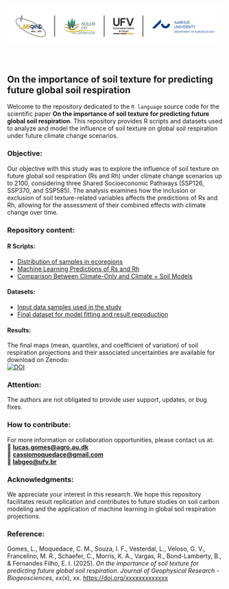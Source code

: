 <p align="center">
<img src="./img/soil_respiration_github.png" width="1200">
</p>

<p>&nbsp;</p>

## On the importance of soil texture for predicting future global soil respiration
Welcome to the repository dedicated to the `R language` source code for the scientific paper **On the importance of soil texture for predicting future global soil respiration**. This repository provides R scripts and datasets used to analyze and model the influence of soil texture on global soil respiration under future climate change scenarios.

### Objective:
Our objective with this study was to explore the influence of soil texture on future global soil respiration (Rs and Rh) under climate change scenarios up to 2100, considering three Shared Socioeconomic Pathways (SSP126, SSP370, and SSP585). The analysis examines how the inclusion or exclusion of soil texture-related variables affects the predictions of Rs and Rh, allowing for the assessment of their combined effects with climate change over time.

### Repository content:
#### R Scripts:
- [Distribution of samples in ecoregions](./pages/distribution_samples.md)<br>
- [Machine Learning Predictions of Rs and Rh](./pages/ml_predictions.md)<br>
- [Comparison Between Climate-Only and Climate + Soil Models](./pages/comparison_models.md)<br>

#### Datasets:
- [Input data samples used in the study](./datasets/dataset_soil_respiration.csv)<br>
- [Final dataset for model fitting and result reproduction](./datasets/final_model_data.csv)<br>

#### Results:
The final maps (mean, quantiles, and coefficient of variation) of soil respiration projections and their associated uncertainties are available for download on Zenodo:<br>
[![DOI](https://zenodo.org/badge/DOI/10.5281/zenodo.xxxxxxxx.svg)](https://doi.org/10.5281/zenodo.xxxxxxxx)

### Attention:
The authors are not obligated to provide user support, updates, or bug fixes.

### How to contribute:
For more information or collaboration opportunities, please contact us at:  
📧 **lucas.gomes@agro.au.dk**  
📧 **cassiomoquedace@gmail.com**  
📧 **labgeo@ufv.br**

### Acknowledgments:
We appreciate your interest in this research. We hope this repository facilitates result replication and contributes to future studies on soil carbon modeling and the application of machine learning in global soil respiration projections.

### Reference:
Gomes, L., Moquedace, C. M., Souza, I. F., Vesterdal, L., Veloso, G. V., Francelino, M. R., Schaefer, C., Morris, K. A., Vargas, R., Bond-Lamberty, B., & Fernandes Filho, E. I. (2025). *On the importance of soil texture for predicting future global soil respiration*. *Journal of Geophysical Research - Biogeosciences*, xx(x), xx. https://doi.org/xxxxxxxxxxxxx
